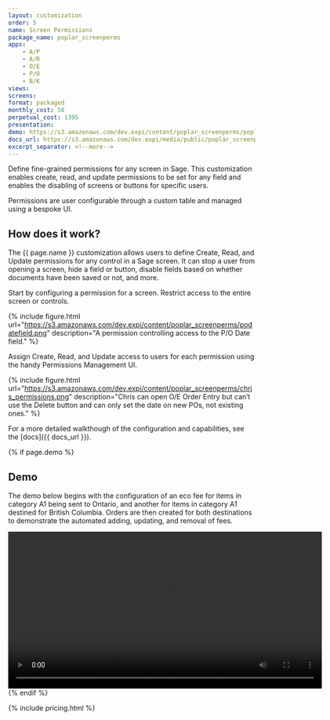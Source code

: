 ```yaml
---
layout: customization
order: 5
name: Screen Permissions
package_name: poplar_screenperms
apps:
    - A/P
    - A/R
    - O/E
    - P/O
    - B/K
views:
screens:
format: packaged
monthly_cost: 50
perpetual_cost: 1395
presentation: 
demo: https://s3.amazonaws.com/dev.expi/content/poplar_screenperms/poplar_screenperms.mp4
docs_url: https://s3.amazonaws.com/dev.expi/media/public/poplar_screenperms-1.0.6/docs/index.html
excerpt_separator: <!--more-->
---
```


Define fine-grained permissions for any screen in Sage.  This customization 
enables create, read, and update permissions to be set for any field and
enables the disabling of screens or buttons for specific users.

Permissions are user configurable through a custom table and managed using
a bespoke UI.
<!--more-->

## How does it work?

The {{ page.name }} customization allows users to define Create, Read,
and Update permissions for any control in a Sage screen. It can stop
a user from opening a screen, hide a field or button, disable fields based
on whether documents have been saved or not, and more.

Start by configuring a permission for a screen. Restrict access to the
entire screen or controls.

{% include figure.html url="https://s3.amazonaws.com/dev.expi/content/poplar_screenperms/podatefield.png" 
                      description="A permission controlling access to the P/O Date field." %}

Assign Create, Read, and Update access to users for each permission using
the handy Permissions Management UI.

{% include figure.html url="https://s3.amazonaws.com/dev.expi/content/poplar_screenperms/chris_permissions.png" 
                      description="Chris can open O/E Order Entry but can’t use the Delete button and can only set the date on new POs, not existing ones." %}

For a more detailed walkthough of the configuration and capabilities,
see the [docs]({{ docs_url }}).

{% if page.demo %}
## Demo

The demo below begins with the configuration of an eco fee for items in 
category A1 being sent to Ontario, and another for items in category A1 
destined for British Columbia.  Orders are then created for both destinations
to demonstrate the automated adding, updating, and removal of fees.

<video width="640" controls>
  <source src="{{ page.demo }}" type="video/mp4">
  Your browser doesn't support the video tag.
</video>
{% endif %}

{% include pricing.html %}
